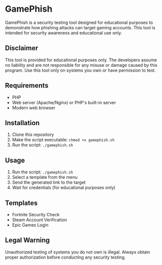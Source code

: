 # GamePhish

GamePhish is a security testing tool designed for educational purposes to demonstrate how phishing attacks can target gaming accounts. This tool is intended for security awareness and educational use only.

## Disclaimer

This tool is provided for educational purposes only. The developers assume no liability and are not responsible for any misuse or damage caused by this program. Use this tool only on systems you own or have permission to test.

## Requirements

- PHP
- Web server (Apache/Nginx) or PHP's built-in server
- Modern web browser

## Installation

1. Clone this repository
2. Make the script executable: `chmod +x gamephish.sh`
3. Run the script: `./gamephish.sh`

## Usage

1. Run the script: `./gamephish.sh`
2. Select a template from the menu
3. Send the generated link to the target
4. Wait for credentials (for educational purposes only)

## Templates

- Fortnite Security Check
- Steam Account Verification
- Epic Games Login

## Legal Warning

Unauthorized testing of systems you do not own is illegal. Always obtain proper authorization before conducting any security testing.

